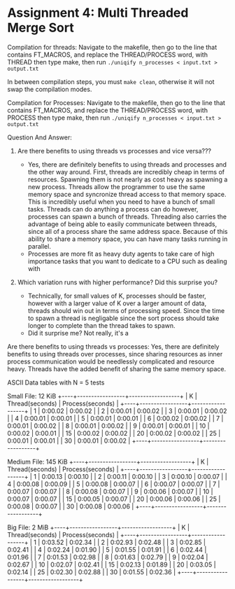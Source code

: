 # Assignment 4: Multi Threaded Merge Sort

Compilation for threads:
Navigate to the makefile, then go to the line that contains FT_MACROS, and replace the THREAD/PROCESS word, with THREAD
then type make, then run `./uniqify n_processes < input.txt > output.txt`

In between compilation steps, you must `make clean`, otherwise it will not swap the compilation modes.

Compilation for Processes:
Navigate to the makefile, then go to the line that contains FT_MACROS, and replace the THREAD/PROCESS word, with PROCESS
then type make, then run `./uniqify n_processes < input.txt > output.txt`

Question And Answer:

1. Are there benefits to using threads vs processes and vice versa???
    - Yes, there are definitely benefits to using threads and processes and the other way around. First, threads are
    incredibly cheap in terms of resources. Spawning them is not nearly as cost heavy as spawning a new process.
    Threads allow the programmer to use the same memory space and syncronize thread access to that memory space. 
    This is incredibly useful when you need to have a bunch of small tasks. Threads can do anything a process can do
    however, processes can spawn a bunch of threads. Threading also carries the advantage of being able to easily communicate
    between threads, since all of a process share the same address space. Because of this ability to share a memory space,
    you can have many tasks running in parallel.
    - Processes are more fit as heavy duty agents to take care of high importance tasks that you want to dedicate to 
    a CPU such as dealing with 

2. Which variation runs with higher performance? Did this surprise you?
    - Technically, for small values of K, processes should be faster, however with a larger value of K over a larger
     amount of data, threads should win out in terms of processing speed. Since the time to spawn a thread is 
     negligable since the sort process should take longer to complete than the thread takes to spawn.
    - Did it surprise me? Not really, it's a 

Are there benefits to using threads vs processes:
Yes, there are definitely benefits to using threads over processes, since sharing resources as inner process 
communication would be needlessly complicated and resource heavy. Threads have the added benefit of sharing
the same memory space. 

ASCII Data tables with N = 5 tests

Small File: 12 KiB
+----+-----------------+------------------+
| K  | Thread(seconds) | Process(seconds) |
+----+-----------------+------------------+
|  1 | 0:00.02         | 0:00.02          |
|  2 | 0:00.01         | 0:00.02          |
|  3 | 0:00.01         | 0:00.02          |
|  4 | 0:00.01         | 0:00.01          |
|  5 | 0:00.01         | 0:00.01          |
|  6 | 0:00.02         | 0:00.02          |
|  7 | 0:00.01         | 0:00.02          |
|  8 | 0:00.01         | 0:00.02          |
|  9 | 0:00.01         | 0:00.01          |
| 10 | 0:00.02         | 0:00.01          |
| 15 | 0:00.02         | 0:00.02          |
| 20 | 0:00.02         | 0:00.02          |
| 25 | 0:00.01         | 0:00.01          |
| 30 | 0:00.01         | 0:00.02          |
+----+-----------------+------------------+

Medium File: 145 KiB
+----+-----------------+------------------+
| K  | Thread(seconds) | Process(seconds) |
+----+-----------------+------------------+
|  1 | 0:00.13         | 0:00.10          |
|  2 | 0:00.11         | 0:00.10          |
|  3 | 0:00.10         | 0:00.07          |
|  4 | 0:00.08         | 0:00.09          |
|  5 | 0:00.08         | 0:00.07          |
|  6 | 0:00.07         | 0:00.07          |
|  7 | 0:00.07         | 0:00.07          |
|  8 | 0:00.08         | 0:00.07          |
|  9 | 0:00.06         | 0:00.07          |
| 10 | 0:00.07         | 0:00.07          |
| 15 | 0:00.05         | 0:00.07          |
| 20 | 0:00.06         | 0:00.06          |
| 25 | 0:00.08         | 0:00.07          |
| 30 | 0:00.08         | 0:00.06          |
+----+-----------------+------------------+

Big File: 2 MiB
+----+-----------------+------------------+
| K  | Thread(seconds) | Process(seconds) |
+----+-----------------+------------------+
|  1 | 0:03.52         | 0:02.34          |
|  2 | 0:02.93         | 0:02.48          |
|  3 | 0:02.85         | 0:02.41          |
|  4 | 0:02.24         | 0:01.90          |
|  5 | 0:01.55         | 0:01.91          |
|  6 | 0:02.44         | 0:01.96          |
|  7 | 0:01.53         | 0:02.98          |
|  8 | 0:01.63         | 0:02.79          |
|  9 | 0:02.04         | 0:02.67          |
| 10 | 0:02.07         | 0:02.41          |
| 15 | 0:02.13         | 0:01.89          |
| 20 | 0:03.05         | 0:02.14          |
| 25 | 0:02.30         | 0:02.88          |
| 30 | 0:01.55         | 0:02.36          |
+----+-----------------+------------------+

